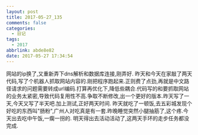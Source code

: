 ```yaml
---
layout: post
title: 2017-05-27_135
comments: false
categories:
  - 日记
tags:
  - 2017
abbrlink: abde8e82
date: 2017-05-27 17:34:54
---
```


  网站的ip换了,又重新弄下dns解析和数据库连接,刚弄好.
  昨天和今天在家敲了两天代码,写了个机器人抓取网站内容的.刚把程序跑起来.正则费了点劲,再就是中文路径请求的问题需要转成url编码.打算再优化下,降低些耦合.代码写的和要抓取网站的业务太紧密,导致代码复用性不高.争取不断修改,出一个更好的版本.昨天写了一天,今天又写了半天吧.加上测试,正好两天时间.
  昨天就吃了一顿饭,去五彩城发现个好吃的东西叫"肠粉",广州人对吃真是有一套.昨晚睡觉突然小腿抽筋了,这个疼.今天出去吃中午饭,一瘸一拐的.
  明天得出去活动活动了,这两天手环的走步任务都没完成.
